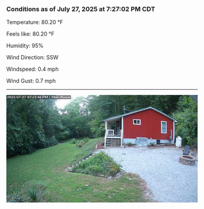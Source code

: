 ### Conditions as of July 27, 2025 at 7:27:02 PM CDT 

Temperature: 80.20 &deg;F

Feels like: 80.20 &deg;F

Humidity: 95%

Wind Direction: SSW

Windspeed: 0.4 mph

Wind Gust: 0.7 mph

---

<img src="./images/latest.jpeg"/>


